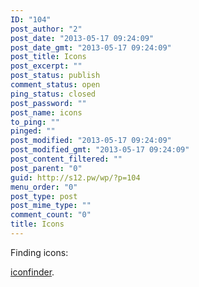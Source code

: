 ```yaml
---
ID: "104"
post_author: "2"
post_date: "2013-05-17 09:24:09"
post_date_gmt: "2013-05-17 09:24:09"
post_title: Icons
post_excerpt: ""
post_status: publish
comment_status: open
ping_status: closed
post_password: ""
post_name: icons
to_ping: ""
pinged: ""
post_modified: "2013-05-17 09:24:09"
post_modified_gmt: "2013-05-17 09:24:09"
post_content_filtered: ""
post_parent: "0"
guid: http://s12.pw/wp/?p=104
menu_order: "0"
post_type: post
post_mime_type: ""
comment_count: "0"
title: Icons
---
```


Finding icons:

[iconfinder](http://www.iconfinder.com/).


